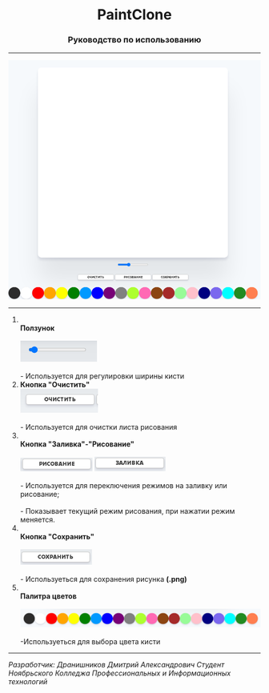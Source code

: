 
<h1 align="center"> PaintClone </h1>
<h3 align="center"> Руководство по использованию </h3>

---

![Визуализация](paintclone.png)

---

1) <br> <b>Ползунок</b> </br>
<br>![Визуализация](Slider.png)</br>
<br>- Используется для регулировки ширины кисти</br>
2) <b> Кнопка "Очистить"</b>
<br>![Визуализация](Clear.png)</br>
<br>- Используется для очистки листа рисования</br>
3) <br><b> Кнопка "Заливка"-"Рисование"</b></br>
<br>![Визуализация](Draving.png) ![Визуализация](Pouring.png)</br>
<br>- Используется для переключения режимов на заливку или рисование;</br>
<br>- Показывает текущий режим рисования, при нажатии режим меняется.</br>
4) <br><b> Кнопка "Сохранить"</b></br>
<br>![Визуализация](Save.png)</br>
<br>- Используеться для сохранения рисунка <b>(.png)</b></br>
5) <br><b>Палитра цветов</b></br>
<br>![Визуализация](Palette.png)</br>
<br>-Используеться для выбора цвета кисти</br>
___
<i>Разработчик: Дранишников Дмитрий Александрович
Студент Ноябрьского Колледжа Профессиональных и Информационных технологий
</i>
